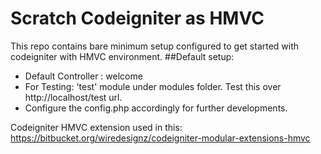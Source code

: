Scratch Codeigniter  as HMVC
====
This repo contains bare minimum setup configured to get started with codeigniter with HMVC environment.
##Default setup:
- Default Controller : welcome
- For Testing: 'test' module under modules folder. Test this over http://localhost/test url.
- Configure the config.php accordingly for further developments.


Codeigniter HMVC extension used in this: https://bitbucket.org/wiredesignz/codeigniter-modular-extensions-hmvc